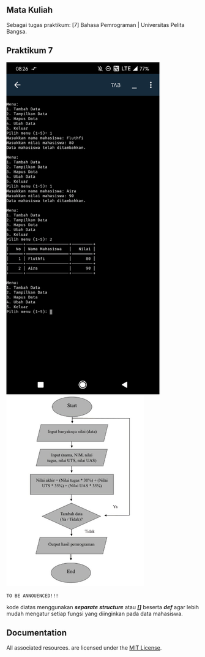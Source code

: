 ## Mata Kuliah
Sebagai tugas praktikum: [7] Bahasa Pemrograman | Universitas Pelita Bangsa. 

## Praktikum 7
<p align="left">
  <img src="/ss/praktikum7.jpg" width="400">
  <img src="/ss/flowchart.jpg" width="360">
</p>

	TO BE ANNOUENCED!!!

kode diatas menggunakan ***separate structure*** atau ***[]*** beserta ***def*** agar lebih mudah mengatur setiap fungsi yang diinginkan pada data mahasiswa.

## Documentation
All associated resources. are licensed under the [MIT License](https://mit-license.org/).
